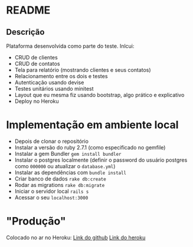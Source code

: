 # README
## Descrição
Plataforma desenvolvida como parte do teste.
Inlcui:
- CRUD de clientes
- CRUD de contatos
- Tela para relatório (mostrando clientes e seus contatos)
- Relacionamento entre os dois e testes
- Autenticação usando devise
- Testes unitários usando minitest
- Layout que eu mesma fiz usando bootstrap, algo prático e explicativo
- Deploy no Heroku

# Implementação em ambiente local
- Depois de clonar o repositório
- Instalar a versão do ruby 2.7.1 (como especificado no gemfile)
- Instalar a gem Bundler `gem install bundler`
- Instalar o postgres localmente (definir o password do usuário postgres como `000000` ou atualizar o `database.yml`)
- Instalar as dependências com `bundle install`
- Criar banco de dados `rake db:create`
- Rodar as migrations `rake db:migrate`
- Iniciar o servidor local `rails s`
- Acessar o seu `localhost:3000`

# "Produção"
Colocado no ar no Heroku:
[Link do github](https://github.com/Biancamazzi/teste-customerx)
[Link do heroku](https://test-customerx.herokuapp.com/)
